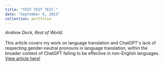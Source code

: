 ```yaml
---
title: "TEST TEST TEST."
date: "September 6, 2023"
collection: portfolio
---
```

_Andrew Deck, Rest of World._
<br><br>
This article covers my work on language translation and ChatGPT's lack of respecting gender-neutral pronouns in language translation, within the broader context of ChatGPT failing to be effective in non-English languages.  <a href = "https://restofworld.org/2023/chatgpt-problems-global-language-testing/">View article here!</a>
